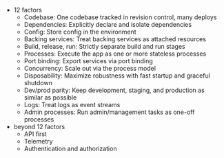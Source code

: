 - 12 factors
	- Codebase: One codebase tracked in revision control, many deploys
	- Dependencies: Explicitly declare and isolate dependencies
	- Config: Store config in the environment
	- Backing services: Treat backing services as attached resources
	- Build, release, run: Strictly separate build and run stages
	- Processes: Execute the app as one or more stateless processes
	- Port binding: Export services via port binding
	- Concurrency: Scale out via the process model
	- Disposability: Maximize robustness with fast startup and graceful shutdown
	- Dev/prod parity: Keep development, staging, and production as similar as possible
	- Logs: Treat logs as event streams
	- Admin processes:  Run admin/management tasks as one-off processes
- beyond 12 factors
	- API first
	- Telemetry
	- Authentication and authorization